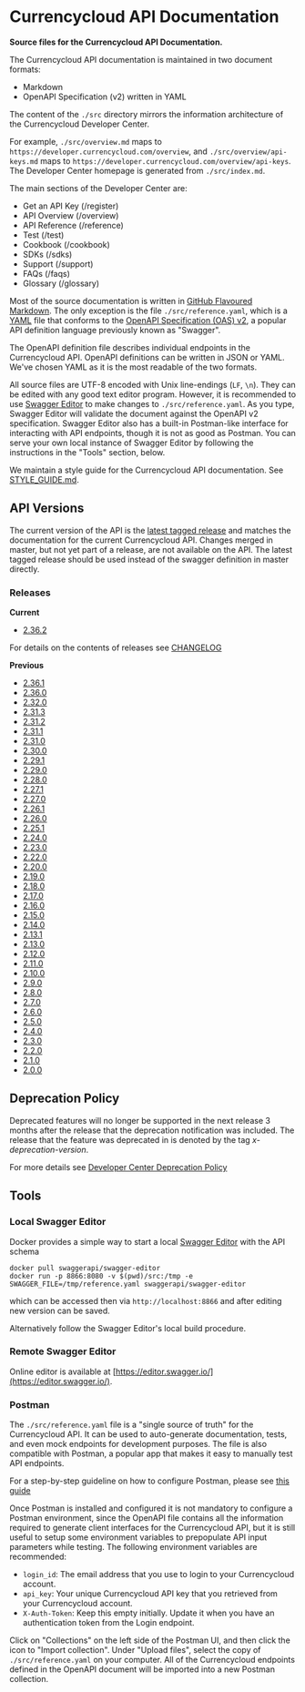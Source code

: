 # Currencycloud API Documentation
**Source files for the Currencycloud API Documentation.**

The Currencycloud API documentation is maintained in two document formats:

- Markdown
- OpenAPI Specification (v2) written in YAML

The content of the ``./src`` directory mirrors the information architecture of the Currencycloud Developer Center.

For example, ``./src/overview.md`` maps to ``https://developer.currencycloud.com/overview``, and ``./src/overview/api-keys.md`` maps to ``https://developer.currencycloud.com/overview/api-keys``. The Developer Center homepage is generated from ``./src/index.md``.

The main sections of the Developer Center are:

- Get an API Key (/register)
- API Overview (/overview)
- API Reference (/reference)
- Test (/test)
- Cookbook (/cookbook)
- SDKs (/sdks)
- Support (/support)
- FAQs (/faqs)
- Glossary (/glossary)

Most of the source documentation is written in [GitHub Flavoured Markdown](https://github.github.com/gfm/). The only exception is the file ``./src/reference.yaml``, which is a [YAML](http://yaml.org/) file that conforms to the [OpenAPI Specification (OAS) v2](https://github.com/OAI/OpenAPI-Specification/blob/master/versions/2.0.md), a popular API definition language previously known as "Swagger".

The OpenAPI definition file describes individual endpoints in the Currencycloud API. OpenAPI definitions can be written in JSON or YAML. We've chosen YAML as it is the most readable of the two formats.

All source files are UTF-8 encoded with Unix line-endings (``LF``, ``\n``). They can be edited with any good text editor program. However, it is recommended to use [Swagger Editor](http://editor2.swagger.io) to make changes to ``./src/reference.yaml``. As you type, Swagger Editor will validate the document against the OpenAPI v2 specification. Swagger Editor also has a built-in Postman-like interface for interacting with API endpoints, though it is not as good as Postman. You can serve your own local instance of Swagger Editor by following the instructions in the "Tools" section, below.

We maintain a style guide for the Currencycloud API documentation. See [STYLE_GUIDE.md](STYLE_GUIDE.md).

## API Versions
The current version of the API is the [latest tagged release](https://github.com/CurrencyCloud/currencycloud-swagger/releases/latest)
and matches the documentation for the current Currencycloud API. Changes merged in master, but not yet part of a release,
are not available on the API. The latest tagged release should be used instead of the swagger definition in master directly.

### Releases
**Current**

- [2.36.2](https://github.com/CurrencyCloud/currencycloud-swagger/releases/tag/rel-2.36.2)

For details on the contents of releases see [CHANGELOG](CHANGELOG.md)

**Previous**

- [2.36.1](https://github.com/CurrencyCloud/currencycloud-swagger/releases/tag/rel-2.36.1)
- [2.36.0](https://github.com/CurrencyCloud/currencycloud-swagger/releases/tag/rel-2.36.0)
- [2.32.0](https://github.com/CurrencyCloud/currencycloud-swagger/releases/tag/rel-2.32.0)
- [2.31.3](https://github.com/CurrencyCloud/currencycloud-swagger/releases/tag/rel-2.31.3)
- [2.31.2](https://github.com/CurrencyCloud/currencycloud-swagger/releases/tag/rel-2.31.2)
- [2.31.1](https://github.com/CurrencyCloud/currencycloud-swagger/releases/tag/rel-2.31.1)
- [2.31.0](https://github.com/CurrencyCloud/currencycloud-swagger/releases/tag/rel-2.31.0)
- [2.30.0](https://github.com/CurrencyCloud/currencycloud-swagger/releases/tag/rel-2.30.0)
- [2.29.1](https://github.com/CurrencyCloud/currencycloud-swagger/releases/tag/rel-2.29.1)
- [2.29.0](https://github.com/CurrencyCloud/currencycloud-swagger/releases/tag/rel-2.29.0)
- [2.28.0](https://github.com/CurrencyCloud/currencycloud-swagger/releases/tag/rel-2.28.0)
- [2.27.1](https://github.com/CurrencyCloud/currencycloud-swagger/releases/tag/rel-2.27.1)
- [2.27.0](https://github.com/CurrencyCloud/currencycloud-swagger/releases/tag/rel-2.27.0)
- [2.26.1](https://github.com/CurrencyCloud/currencycloud-swagger/releases/tag/rel-2.26.1)
- [2.26.0](https://github.com/CurrencyCloud/currencycloud-swagger/releases/tag/rel-2.26.0)
- [2.25.1](https://github.com/CurrencyCloud/currencycloud-swagger/releases/tag/rel-2.25.1)
- [2.24.0](https://github.com/CurrencyCloud/currencycloud-swagger/releases/tag/rel-2.24.0)
- [2.23.0](https://github.com/CurrencyCloud/currencycloud-swagger/releases/tag/rel-2.23.0)
- [2.22.0](https://github.com/CurrencyCloud/currencycloud-swagger/releases/tag/rel-2.22.0)
- [2.20.0](https://github.com/CurrencyCloud/currencycloud-swagger/releases/tag/rel-2.20.0)
- [2.19.0](https://github.com/CurrencyCloud/currencycloud-swagger/releases/tag/rel-2.19.0)
- [2.18.0](https://github.com/CurrencyCloud/currencycloud-swagger/releases/tag/rel-2.18.0)
- [2.17.0](https://github.com/CurrencyCloud/currencycloud-swagger/releases/tag/rel-2.17.0)
- [2.16.0](https://github.com/CurrencyCloud/currencycloud-swagger/releases/tag/rel-2.16.0)
- [2.15.0](https://github.com/CurrencyCloud/currencycloud-swagger/releases/tag/rel-2.15.0)
- [2.14.0](https://github.com/CurrencyCloud/currencycloud-swagger/releases/tag/rel-2.14.0)
- [2.13.1](https://github.com/CurrencyCloud/currencycloud-swagger/releases/tag/rel-2.13.1)
- [2.13.0](https://github.com/CurrencyCloud/currencycloud-swagger/releases/tag/rel-2.13.0)
- [2.12.0](https://github.com/CurrencyCloud/currencycloud-swagger/releases/tag/rel-2.12.0)
- [2.11.0](https://github.com/CurrencyCloud/currencycloud-swagger/releases/tag/rel-2.11.0)
- [2.10.0](https://github.com/CurrencyCloud/currencycloud-swagger/releases/tag/rel-2.10.0)
- [2.9.0](https://github.com/CurrencyCloud/currencycloud-swagger/releases/tag/rel-2.9.0)
- [2.8.0](https://github.com/CurrencyCloud/currencycloud-swagger/releases/tag/rel-2.8.0)
- [2.7.0](https://github.com/CurrencyCloud/currencycloud-swagger/releases/tag/rel-2.7.0)
- [2.6.0](https://github.com/CurrencyCloud/currencycloud-swagger/releases/tag/rel-2.6.0)
- [2.5.0](https://github.com/CurrencyCloud/currencycloud-swagger/releases/tag/rel-2.5.0)
- [2.4.0](https://github.com/CurrencyCloud/currencycloud-swagger/releases/tag/rel-2.4.0)
- [2.3.0](https://github.com/CurrencyCloud/currencycloud-swagger/releases/tag/rel-2.3.0b)
- [2.2.0](https://github.com/CurrencyCloud/currencycloud-swagger/releases/tag/rel-2.2.0)
- [2.1.0](https://github.com/CurrencyCloud/currencycloud-swagger/releases/tag/rel-2.1.0)
- [2.0.0](https://github.com/CurrencyCloud/currencycloud-swagger/releases/tag/rel-2.0.0)

## Deprecation Policy

Deprecated features will no longer be supported in the next release 3 months after the release that the deprecation notification was 
included. The release that the feature was deprecated in is denoted by the tag _x-deprecation-version_.

For more details see [Developer Center Deprecation Policy](https://www.currencycloud.com/developers/deprecation-policy/)

## Tools

### Local Swagger Editor

Docker provides a simple way to start a local [Swagger Editor](https://github.com/swagger-api/swagger-editor) with the API schema 

```
docker pull swaggerapi/swagger-editor
docker run -p 8866:8080 -v $(pwd)/src:/tmp -e SWAGGER_FILE=/tmp/reference.yaml swaggerapi/swagger-editor
```

which can be accessed then via `http://localhost:8866` and after editing new version can be saved.

Alternatively follow the Swagger Editor's local build procedure.

### Remote Swagger Editor

Online editor is available at [https://editor.swagger.io/](https://editor.swagger.io/).

### Postman

The ``./src/reference.yaml`` file is a "single source of truth" for the Currencycloud API. It can be used to auto-generate documentation, tests, and even mock endpoints for development purposes. The file is also compatible with Postman, a popular app that makes it easy to manually test API endpoints.

For a step-by-step guideline on how to configure Postman, please see [this guide](POSTMAN_README.md)

Once Postman is installed and configured it is not mandatory to configure a Postman environment, since the OpenAPI file contains all the information required to generate client interfaces for the Currencycloud API, but it is still useful to setup some environment variables to prepopulate API input parameters while testing. The following environment variables are recommended:

- ``login_id``: The email address that you use to login to your Currencycloud account.
- ``api_key``: Your unique Currencycloud API key that you retrieved from your Currencycloud account.
- ``X-Auth-Token``: Keep this empty initially. Update it when you have an authentication token from the Login endpoint.

Click on "Collections" on the left side of the Postman UI, and then click the icon to "Import collection". Under "Upload files", select the copy of ``./src/reference.yaml`` on your computer. All of the Currencycloud endpoints defined in the OpenAPI document will be imported into a new Postman collection.
